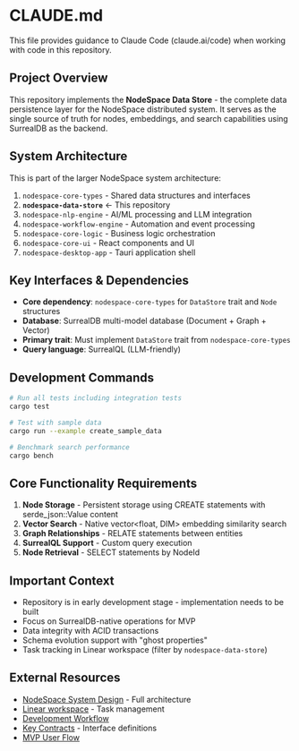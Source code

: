 # CLAUDE.md

This file provides guidance to Claude Code (claude.ai/code) when working with code in this repository.

## Project Overview

This repository implements the **NodeSpace Data Store** - the complete data persistence layer for the NodeSpace distributed system. It serves as the single source of truth for nodes, embeddings, and search capabilities using SurrealDB as the backend.

## System Architecture

This is part of the larger NodeSpace system architecture:
1. `nodespace-core-types` - Shared data structures and interfaces
2. **`nodespace-data-store`** ← This repository
3. `nodespace-nlp-engine` - AI/ML processing and LLM integration
4. `nodespace-workflow-engine` - Automation and event processing
5. `nodespace-core-logic` - Business logic orchestration
6. `nodespace-core-ui` - React components and UI
7. `nodespace-desktop-app` - Tauri application shell

## Key Interfaces & Dependencies

- **Core dependency**: `nodespace-core-types` for `DataStore` trait and `Node` structures
- **Database**: SurrealDB multi-model database (Document + Graph + Vector)
- **Primary trait**: Must implement `DataStore` trait from `nodespace-core-types`
- **Query language**: SurrealQL (LLM-friendly)

## Development Commands

```bash
# Run all tests including integration tests
cargo test

# Test with sample data
cargo run --example create_sample_data

# Benchmark search performance
cargo bench
```

## Core Functionality Requirements

1. **Node Storage** - Persistent storage using CREATE statements with serde_json::Value content
2. **Vector Search** - Native vector<float, DIM> embedding similarity search
3. **Graph Relationships** - RELATE statements between entities
4. **SurrealQL Support** - Custom query execution
5. **Node Retrieval** - SELECT statements by NodeId

## Important Context

- Repository is in early development stage - implementation needs to be built
- Focus on SurrealDB-native operations for MVP
- Data integrity with ACID transactions
- Schema evolution support with "ghost properties"
- Task tracking in Linear workspace (filter by `nodespace-data-store`)

## External Resources

- [NodeSpace System Design](../nodespace-system-design/README.md) - Full architecture
- [Linear workspace](https://linear.app/nodespace) - Task management
- [Development Workflow](../nodespace-system-design/docs/development-workflow.md)
- [Key Contracts](../nodespace-system-design/contracts/) - Interface definitions
- [MVP User Flow](../nodespace-system-design/examples/mvp-user-flow.md)